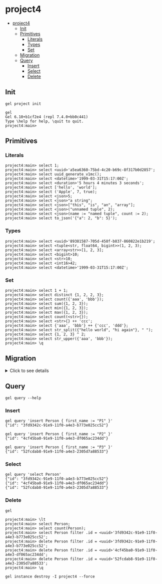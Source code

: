 # project4

<!-- TOC -->
* [project4](#project4)
  * [Init](#init)
  * [Primitives](#primitives)
    * [Literals](#literals)
    * [Types](#types)
    * [Set](#set)
  * [Migration](#migration)
  * [Query](#query)
    * [Insert](#insert)
    * [Select](#select)
    * [Delete](#delete)
<!-- TOC -->

## Init

```shell
gel project init
```

```shell
gel
Gel 6.10+b1cf2e4 (repl 7.4.0+bb0c441)
Type \help for help, \quit to quit.
project4:main>
```

## Primitives

### Literals

```shell
project4:main> select 1;
project4:main> select <uuid>'a5ea6360-75bd-4c20-b69c-8f317b0d2857';
project4:main> select uuid_generate_v1mc();
project4:main> select <datetime>'1999-03-31T15:17:00Z';
project4:main> select <duration>'5 hours 4 minutes 3 seconds';
project4:main> select ['hello', 'world'];
project4:main> select ('Apple', 7, true);
project4:main> select <json>5;
project4:main> select <json>"a string";
project4:main> select <json>["this", "is", "an", "array"];
project4:main> select <json>("unnamed tuple", 2);
project4:main> select <json>(name := "named tuple", count := 2);
project4:main> select to_json('{"a": 2, "b": 5}');
```

### Types

```shell
project4:main> select <uuid>'89381587-705d-458f-b837-860822e1b219';
project4:main> select <tuple<str, float64, bigint>>(1, 2, 3);
project4:main> select <array<str>>[1, 2, 3];
project4:main> select <bigint>10;
project4:main> select <str>10;
project4:main> select <int16>42;
project4:main> select <datetime>'1999-03-31T15:17:00Z';
```

### Set

```shell
project4:main> select 1 + 1;
project4:main> select distinct {1, 2, 2, 3};
project4:main> select count({'aaa', 'bbb'});
project4:main> select sum({1, 2, 3});
project4:main> select min({1, 2, 3});
project4:main> select max({1, 2, 3});
project4:main> select count(<str>{});
project4:main> select <str>{} ++ 'ccc';
project4:main> select {'aaa', 'bbb'} ++ {'ccc', 'ddd'};
project4:main> select str_split({"hello world", "hi again"}, " ");
project4:main> select {1, 2, 3} ^ 2;
project4:main> select str_upper({'aaa', 'bbb'});
project4:main> \q
```

## Migration

<details>
  <summary>Click to see details</summary>

```shell
cat dbschema/default.gel
module default {
  type Person {
    required property first_name -> str;
    required property last_name -> str;
  }

  type Movie {
    required property title -> str;
    property year -> int64; # the year of release
    link director -> Person;
    multi link actors -> Person;
  }
}
```

```shell
gel migration create
gel migrate
gel migration status
```

```shell
cat dbschema/default.gel
module default {
  type Person {
    required property first_name -> str;
    property last_name -> str;
  }

  type Movie {
    required property title -> str;
    property year -> int64; # the year of release
    link director -> Person;
    multi link actors -> Person;
  }
}
```

```shell
gel migration create
gel migrate
gel migration status
```

```shell
cat dbschema/default.gel
module default {
  type Person {
    required property first_name -> str;
    property last_name -> str;

    property full_name :=
      .first_name ++ ' ' ++ .last_name
      if exists .last_name
      else .first_name;
  }

  type Movie {
    required property title -> str;
    property year -> int64; # the year of release
    link director -> Person;
    multi link actors -> Person;
  }
}
```

```shell
gel migration create
gel migrate
gel migration status
```
</details>

## Query

```shell
gel query --help
```

### Insert

```shell
gel query 'insert Person { first_name := "P1" }'
{"id": "3fd9342c-91e9-11f0-a4e3-b773e025cc52"}

gel query 'insert Person { first_name := "P2" }'
{"id": "4cf45ba0-91e9-11f0-a4e3-df065ac234dd"}

gel query 'insert Person { first_name := "P3" }'
{"id": "52fcdab8-91e9-11f0-a4e3-2305d7a88533"}
```

### Select

```shell
gel query 'select Person'
{"id": "3fd9342c-91e9-11f0-a4e3-b773e025cc52"}
{"id": "4cf45ba0-91e9-11f0-a4e3-df065ac234dd"}
{"id": "52fcdab8-91e9-11f0-a4e3-2305d7a88533"}
```

### Delete

```shell
gel
```

```shell
project4:main> \lt
project4:main> select Person;
project4:main> select count(Person);
project4:main> select Person filter .id = <uuid>'3fd9342c-91e9-11f0-a4e3-b773e025cc52';
project4:main> delete Person filter .id = <uuid>'3fd9342c-91e9-11f0-a4e3-b773e025cc52';
project4:main> delete Person filter .id = <uuid>'4cf45ba0-91e9-11f0-a4e3-df065ac234dd';
project4:main> delete Person filter .id = <uuid>'52fcdab8-91e9-11f0-a4e3-2305d7a88533';
project4:main> \q
```

```shell
gel instance destroy -I project4 --force
```
